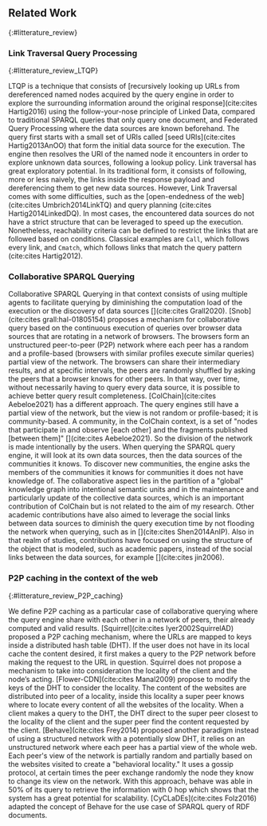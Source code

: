 ## Related Work
{:#litterature_review} 

### Link Traversal Query Processing
{:#litterature_review_LTQP} 


LTQP is a technique that consists of [recursively looking up URLs from dereferenced named nodes acquired by the query engine in order to explore 
the surrounding information around the original response](cite:cites Hartig2016) using the follow-your-nose principle of Linked Data,
compared to traditional SPARQL queries that only query one document, and Federated Query Processing where the data sources are known beforehand.
The query first starts with a small set of URIs called [seed URIs](cite:cites Hartig2013AnOO) that form the initial data source for the execution.
The engine then resolves the URI of the named node it encounters in order to explore unknown data sources, following a lookup policy.
Link traversal has great exploratory potential. In its traditional form, it consists of following, more or less naively, the links inside the response payload
and dereferencing them to get new data sources. 
However, Link Traversal comes with some difficulties, such as the [open-endedness of the web](cite:cites Umbrich2014LinkTQ)
and query planning (cite:cites Hartig2014LinkedDQ). 
In most cases, the encountered data sources do not have a strict structure that can be leveraged to speed up the execution.
Nonetheless, reachability criteria can be defined to restrict the links that are followed based on conditions.
Classical examples are `Call`, which follows every link, and `Cmatch`, which 
follows links that match the query pattern (cite:cites Hartig2012).


### Collaborative SPARQL Querying

Collaborative SPARQL Querying in that context consists of using multiple agents to facilitate querying by
diminishing the computation load of the execution or the discovery of data sources [](cite:cites Grall2020). 
[Snob](cite:cites grall:hal-01805154) proposes a mechanism for collaborative query based
on the continuous execution of queries over browser data sources that are rotating in a network of browsers. 
The browsers form an unstructured peer-to-peer (P2P) network where each peer has
a random and a profile-based (browsers with similar profiles execute similar queries) partial view of the network.
The browsers can share their intermediary results, and at specific intervals,
the peers are randomly shuffled by asking the peers that a browser knows for other peers.
In that way, over time, without necessarily having to query every data source, it is possible to achieve better query result completeness.
[ColChain](cite:cites Aebeloe2021) has a different approach. 
The query engines still have a partial view of the network, but the view is not random or profile-based;
it is community-based.
A community, in the ColChain context, is a set of
"nodes that participate in and observe [each other] and the fragments published [between them]" [](cite:cites Aebeloe2021).
So the division of the network is made intentionally by the users.
When querying the SPARQL query engine, it will look at its own data sources, then the data sources of the communities it knows.
To discover new communities, the engine asks the members of the communities it knows for communities it does not have knowledge of.
The collaborative aspect lies in the partition of a "global" knowledge graph into intentional semantic units and in the
maintenance and particularly update of the collective data sources, which is an important contribution of ColChain but is not related to the aim of my research.
Other academic contributions have also aimed to leverage the social links between data sources to diminish the query execution time by not flooding the network when querying, such as in
[](cite:cites Shen2014AnIP).
Also in that realm of studies, contributions have focused on using the structure of the object that is modeled,
such as academic papers, instead of the social links between the data sources,
for example [](cite:cites jin2006).



### P2P caching in the context of the web
{:#litterature_review_P2P_caching} 

We define P2P caching as a particular case of collaborative querying where the query engine share with each other in a network of peers,
their already computed and valid results.
[Squirrel](cite:cites Iyer2002SquirrelAD) proposed a P2P caching mechanism,
where the URLs are mapped to keys inside a distributed hash table (DHT).
If the user does not have in its local cache the content desired,
it first makes a query to the P2P network before making the request to the URL in question.
Squirrel does not propose a mechanism to take into consideration the locality of the client and the node’s acting.
[Flower-CDN](cite:cites Manal2009) propose to modify the keys of the DHT to consider the locality.
The content of the websites are distributed into peer of a locality,
inside this locality a super peer knows where to locate every content of all the websites of the locality.
When a client makes a query to the DHT,
the DHT direct to the super peer closest to the locality of the client and the super peer find the content requested by the client.
[Behave](cite:cites Frey2014) proposed another paradigm instead of using a structured network with a potentially slow DHT,
it relies on an unstructured network where each peer has a partial view of the whole web.
Each peer's view of the network is partially random and partially based on the websites visited to create a "behavioral locality."
It uses a gossip protocol, at certain times the peer exchange randomly the node they know to change its view on the network.
With this approach, behave was able in 50% of its query to retrieve the information with 0 hop which shows
that the system has a great potential for scalability.
[CyCLaDEs](cite:cites Folz2016) adapted the concept of Behave for the use case of SPARQL query of RDF documents.
